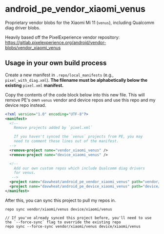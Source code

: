 # android_pe_vendor_xiaomi_venus

Proprietary vendor blobs for the Xiaomi Mi 11 (`venus`), including Qualcomm diag driver blobs.

Heavily based off the PixelExperience vendor repository: https://gitlab.pixelexperience.org/android/vendor-blobs/vendor_xiaomi_venus

## Usage in your own build process

Create a new manifest in `.repo/local_manifests` (e.g., `pixel_with_diag.xml`). **The filename must be alphabetically below the existing** `pixel.xml` **manifest.**

Copy the contents of the code block below into this new file. This will remove PE's own `venus` vendor and device repos and use this repo and my device repo instead.

```xml
<?xml version="1.0" encoding="UTF-8"?>
<manifest>
  <!--
    Remove projects added by `pixel.xml`

    If you haven't synced the `venus` projects from PE, you may
    need to comment these lines out of the manifest.
  -->
  <remove-project name="vendor_xiaomi_venus" />
  <remove-project name="device_xiaomi_venus" />

  <!-- 
    Add our own custom repos which include Qualcomm diag drivers
    for venus.
   -->
  <project name="davwheat/android_pe_vendor_xiaomi_venus" path="vendor/xiaomi/venus" remote="github" revision="twelve" />
  <project name="davwheat/android_pe_device_xiaomi_venus" path="device/xiaomi/venus" remote="github" revision="twelve" />
</manifest>

```

After this, you can sync this project to pull my repos in.

```
repo sync vendor/xiaomi/venus device/xiaomi/venus

// If you've already synced this project before, you'll need to use the `--force-sync` flag to override the existing repo
repo sync --force-sync vendor/xiaomi/venus device/xiaomi/venus
```
